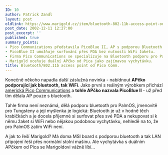 ```yaml
---
ID: 10
author: Patrick Zandl
layout: post
oldlink: https://www.marigold.cz/item/bluetooth-802-11b-access-point-od-pico-comm
post_date: 2002-12-11 12:27:00
post_excerpt: ''
published: true
summary_points:
- Pico Communications představila PicoBlue II, AP s podporou Bluetooth a WiFi.
- PicoBlue II umožňuje surfování přes PDA bez nutnosti WiFi žaketu.
- Firma Pico Communications se specializuje na Bluetooth podporu pro PalmOS.
- Marigold oceňuje duální APčko od Pica jako zajímavou vychytávku.
title: Bluetooth/802.11b access point od Pico Comm.
---
```


<p>
Konečně někoho napadla další záslužná novinka - nabídnout <STRONG>APčko podporující jak bluetooth, tak WiFi</STRONG>. Jako první s reálným výrobkem přichází <A href="http://www.pico.net/news_items/news_trimode_demo.html" target=_blank>americká Pico Communications</A> a <STRONG>tohle APčko nazvala PicoBlue II</STRONG> - už před tím dělala AP pouze s bluetooth. </p>

<p>
Tahle firma není neznámá, dělá podporu bluetooth pro PalmOS, jmenovitě pro Tungsteny a její myšlenka je logická: Bluetooth je už v hodně těch krabičkách a je docela příjemné si surfovat přes své PDA a nekupovat si k němu žaket si WiFi nebo nějakou podobnou vychytávku, nehledě na to, že pro PalmOS zatím WiFi není. </p>

<p>
A jak to řeší Marigold? Má doma MSI board s podporou bluetooth a tak LAN připojení řeší přes normální stolní mašinu. Ale vychytávka s duálním APčkem od Pica se Marigoldovi vážně líbí...</p>